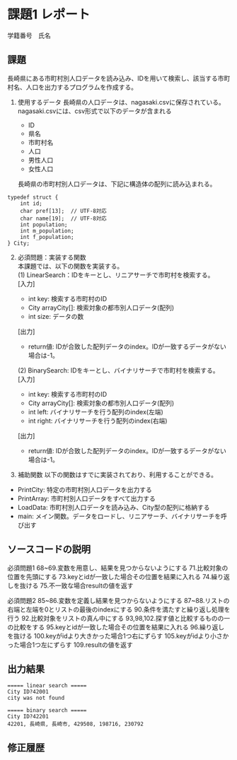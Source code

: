 # 課題1 レポート
学籍番号　氏名


## 課題
長崎県にある市町村別人口データを読み込み、IDを用いて検索し、該当する市町村名、人口を出力するプログラムを作成する。

1. 使用するデータ
長崎県の人口データは、nagasaki.csvに保存されている。
nagasaki.csvには、csv形式で以下のデータが含まれる
    - ID
    - 県名
    - 市町村名
    - 人口
    - 男性人口
    - 女性人口

    長崎県の市町村別人口データは、下記に構造体の配列に読み込まれる。

```C: 市町村別データ構造体
typedef struct {  
    int id;  
    char pref[13];  // UTF-8対応  
    char name[19];  // UTF-8対応  
    int population;  
    int m_population;  
    int f_population;  
} City;  
```



2. 必須問題：実装する関数  
本課題では、以下の関数を実装する。  
   (1) LinearSearch：IDをキーとし、リニアサーチで市町村を検索する。  
    [入力]
    - int key: 検索する市町村のID
    - City arrayCity[]: 検索対象の都市別人口データ(配列)
    - int size: データの数  

    [出力]  
    - return値: IDが合致した配列データのindex。IDが一致するデータがない場合は-1。

    (2) BinarySearch: IDをキーとし、バイナリサーチで市町村を検索する。  
    [入力]
    - int key: 検索する市町村のID
    - City arrayCity[]: 検索対象の都市別人口データ(配列)
    - int left: バイナリサーチを行う配列のindex(左端)
    - int right: バイナリサーチを行う配列のindex(右端)  

    [出力]  
    - return値: IDが合致した配列データのindex。IDが一致するデータがない場合は-1。


3. 補助関数
以下の関数はすでに実装されており、利用することができる。  
- PrintCity: 特定の市町村別人口データを出力する  
- PrintArray: 市町村別人口データをすべて出力する  
- LoadData: 市町村別人口データを読み込み、City型の配列に格納する  
- main: メイン関数。データをロードし、リニアサーチ、バイナリサーチを呼び出す  


## ソースコードの説明
必須問題1
68~69.変数を用意し、結果を見つからないようにする
71.比較対象の位置を先頭にする
73.keyとidが一致した場合その位置を結果に入れる
74.繰り返しを抜ける
75.不一致な場合resultの値を返す

必須問題2
85~86.変数を定義し結果を見つからないようにする
87~88.リストの右端と左端を0とリストの最後のindexにする
90.条件を満たすと繰り返し処理を行う
92.比較対象をリストの真ん中にする
93,98,102.探す値と比較するものの一の比較をする
95.keyとidが一致した場合その位置を結果に入れる
96.繰り返しを抜ける
100.keyがidより大きかった場合1つ右にずらす
105.keyがidより小さかった場合1つ左にずらす
109.resultの値を返す

## 出力結果

```
===== linear search =====
City ID?42001
city was not found

===== binary search =====
City ID?42201
42201, 長崎県, 長崎市, 429508, 198716, 230792

```

## 修正履歴

